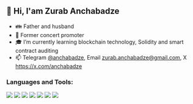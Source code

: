 ## 👋 Hi, I'am Zurab Anchabadze

- 👪 Father and husband
- 🎵 Former concert promoter
- 🎓 I’m currently learning blockchain technology, Solidity and smart contract auditing
- 📫 Telegram [@anchabadze](https://t.me/anchabadze), Email zurab.anchabadze@gmail.com, X https://x.com/anchabadze

### Languages and Tools:

<img src="https://img.shields.io/badge/-HTML5-333.svg?logo=html5&style=flat"> <img src="https://img.shields.io/badge/-CSS3-1572B6.svg?logo=css3&style=flat"> <img src="https://img.shields.io/badge/-Bootstrap-563D7C.svg?logo=bootstrap&style=flat"> <img src="https://img.shields.io/badge/Javascript-276DC3.svg?logo=javascript&style=flat"> <img src="https://img.shields.io/badge/-React-555.svg?logo=react&style=flat"> <img src="https://img.shields.io/badge/-Visual%20Studio%20Code-007ACC.svg?logo=visual-studio-code&style=flat"> <img src="https://img.shields.io/badge/-GitHub-181717.svg?logo=github&style=flat"> 



<!--
**Anchabadze/Anchabadze** is a ✨ _special_ ✨ repository because its `README.md` (this file) appears on your GitHub profile.

Here are some ideas to get you started:

- 🔭 I’m currently working on ...
- 🌱 I’m currently learning ...
- 👯 I’m looking to collaborate on ...
- 🤔 I’m looking for help with ...
- 💬 Ask me about ...
- 📫 How to reach me: ...
- 😄 Pronouns: ...
- ⚡ Fun fact: ...
-->
